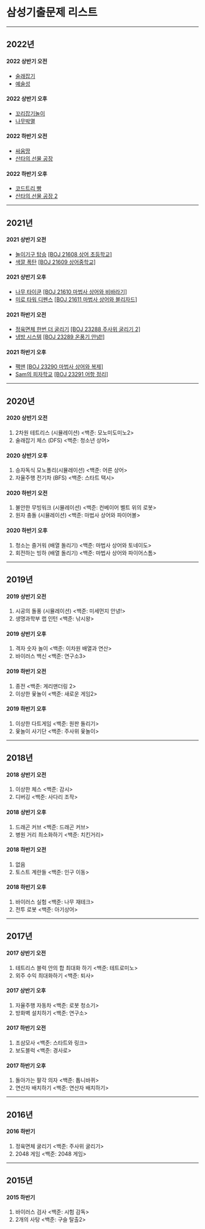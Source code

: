 # 삼성기출문제 리스트
----------------------------------------------------------------------------------------------------------------------------------------------------------------------
## 2022년

#### 2022 상반기 오전
- [술래잡기](https://github.com/JIYUNHYEOK/Coding_Test/blob/main/CODE%20TREE/SAMSUNG/CT_%E1%84%89%E1%85%AE%E1%86%AF%E1%84%85%E1%85%A2%20%E1%84%8C%E1%85%A1%E1%86%B8%E1%84%80%E1%85%B5.py)
- [예술성](https://github.com/JIYUNHYEOK/Coding_Test/blob/main/CODE%20TREE/SAMSUNG/CT_%E1%84%8B%E1%85%A8%E1%84%89%E1%85%AE%E1%86%AF%E1%84%89%E1%85%A5%E1%86%BC.py)

#### 2022 상반기 오후
- [꼬리잡기놀이](https://github.com/JIYUNHYEOK/Coding_Test/blob/main/CODE%20TREE/SAMSUNG/CT_%EA%BC%AC%EB%A6%AC%EC%9E%A1%EA%B8%B0%EB%86%80%EC%9D%B4.py)
- [나무박멸](https://github.com/JIYUNHYEOK/Coding_Test/blob/main/CODE%20TREE/SAMSUNG/CT_%EB%82%98%EB%AC%B4%EB%B0%95%EB%A9%B8.py)

#### 2022 하반기 오전
- [싸움땅](https://github.com/JIYUNHYEOK/Coding_Test/blob/main/CODE%20TREE/SAMSUNG/CT_%EC%8B%B8%EC%9B%80%EB%95%85.py)
- [산타의 선물 공장](https://github.com/JIYUNHYEOK/Coding_Test/blob/main/CODE%20TREE/SAMSUNG/CT_%EC%82%B0%ED%83%80%EC%9D%98%20%EC%84%A0%EB%AC%BC%20%EA%B3%B5%EC%9E%A5.py)

#### 2022 하반기 오후
- [코드트리 빵](https://github.com/JIYUNHYEOK/Coding_Test/blob/main/CODE%20TREE/SAMSUNG/CT_%EC%BD%94%EB%93%9C%ED%8A%B8%EB%A6%AC%20%EB%B9%B5.py)
- [산타의 선물 공장 2](https://github.com/JIYUNHYEOK/Coding_Test/blob/main/CODE%20TREE/SAMSUNG/CT_%EC%82%B0%ED%83%80%EC%9D%98%20%EC%84%A0%EB%AC%BC%EA%B3%B5%EC%9E%A5%202.py)

----------------------------------------------------------------------------------------
## 2021년

#### 2021 상반기 오전
- [놀이기구 탑승](https://github.com/JIYUNHYEOK/Coding_Test/blob/main/CODE%20TREE/SAMSUNG/CT_%EB%86%80%EC%9D%B4%EA%B8%B0%EA%B5%AC%20%ED%83%91%EC%8A%B9.py) [[BOJ 21608 상어 초등학교]](https://www.acmicpc.net/problem/21608)
- [색깔 폭탄](https://github.com/JIYUNHYEOK/Coding_Test/blob/main/CODE%20TREE/SAMSUNG/CT_%EC%83%89%EA%B9%94%20%ED%8F%AD%ED%83%84.py) [[BOJ 21609 상어중학교]](https://www.acmicpc.net/problem/21609)

#### 2021 상반기 오후
- [나무 타이쿤](https://github.com/JIYUNHYEOK/Coding_Test/blob/main/CODE%20TREE/SAMSUNG/CT_%EB%82%98%EB%AC%B4%20%ED%83%80%EC%9D%B4%EC%BF%A4.py) [[BOJ 21610 마법사 상어와 비바라기]](https://www.acmicpc.net/problem/21610)
- [미로 타워 디펜스](https://github.com/JIYUNHYEOK/Coding_Test/blob/main/CODE%20TREE/SAMSUNG/CT_%EB%AF%B8%EB%A1%9C%20%ED%83%80%EC%9B%8C%20%EB%94%94%ED%8E%9C%EC%8A%A4.py) [[BOJ 21611 마법사 상어와 블리자드]](https://www.acmicpc.net/problem/21611)

#### 2021 하반기 오전
- [정육면체 한번 더 굴리기](https://github.com/JIYUNHYEOK/Coding_Test/blob/main/CODE%20TREE/SAMSUNG/CT_%EC%A0%95%EC%9C%A1%EB%A9%B4%EC%B2%B4%20%ED%95%9C%EB%B2%88%20%EB%8D%94%20%EA%B5%B4%EB%A6%AC%EA%B8%B0.py) [[BOJ 23288 주사위 굴리기 2]](https://www.acmicpc.net/problem/23288)
- [냉방 시스템](https://github.com/JIYUNHYEOK/Coding_Test/blob/main/CODE%20TREE/SAMSUNG/CT_%EB%83%89%EB%B0%A9%20%EC%8B%9C%EC%8A%A4%ED%85%9C.py) [[BOJ 23289 온풍기 안녕!]](https://www.acmicpc.net/problem/23289)

#### 2021 하반기 오후
- [팩맨](https://github.com/JIYUNHYEOK/Coding_Test/blob/main/CODE%20TREE/SAMSUNG/CT_%ED%8C%A9%EB%A7%A8.py) [[BOJ 23290 마법사 상어와 복제]](https://www.acmicpc.net/problem/23290)
- [Sam의 피자학교](https://github.com/JIYUNHYEOK/Coding_Test/blob/main/CODE%20TREE/SAMSUNG/CT_Sam%EC%9D%98%20%ED%94%BC%EC%9E%90%ED%95%99%EA%B5%90.py) [[BOJ 23291 어항 정리]](https://www.acmicpc.net/problem/23291)

----------------------------------------------------------------------------------------
## 2020년

#### 2020 상반기 오전
1. 2차원 테트리스 (시뮬레이션) <백준: 모노미도미노2>
2. 술래잡기 체스 (DFS) <백준: 청소년 상어>

#### 2020 상반기 오후
1. 승자독식 모노폴리(시뮬레이션) <백준: 어른 상어>
2. 자율주행 전기차 (BFS) <백준: 스타트 택시>

#### 2020 하반기 오전
1. 불안한 무빙워크 (시뮬레이션) <백준: 컨베이어 벨트 위의 로봇>
2. 원자 충돌 (시뮬레이션) <백준: 마법사 상어와 파이어볼>

#### 2020 하반기 오후
1. 청소는 즐거워 (배열 돌리기) <백준: 마법사 상어와 토네이도>
2. 회전하는 빙하 (배열 돌리기) <백준: 마법사 상어와 파이어스톰>

----------------------------------------------------------------------------------------
## 2019년

#### 2019 상반기 오전
1. 시공의 돌풍 (시뮬레이션) <백준: 미세먼지 안녕!>
2. 생명과학부 랩 인턴 <백준: 낚시왕>

#### 2019 상반기 오후
1. 격자 숫자 놀이 <백준: 이차원 배열과 연산>
2. 바이러스 백신 <백준: 연구소3>

#### 2019 하반기 오전
1. 종전 <백준: 게리맨더링 2>
2. 이상한 윷놀이 <백준: 새로운 게임2>

#### 2019 하반기 오후
1. 이상한 다트게임 <백준: 원판 돌리기>
2. 윷놀이 사기단 <백준: 주사위 윷놀이>

----------------------------------------------------------------------------------------
## 2018년

#### 2018 상반기 오전
1. 이상한 체스 <백준: 감시>
2. 디버깅 <백준: 사다리 조작>

#### 2018 상반기 오후
1. 드래곤 커브 <백준: 드래곤 커브>
2. 병원 거리 최소화하기 <백준: 치킨거리>

#### 2018 하반기 오전
1. 없음
2. 토스트 계란들 <백준: 인구 이동>

#### 2018 하반기 오후
1. 바이러스 실험 <백준: 나무 재테크>
2. 전투 로봇 <백준: 아기상어>

----------------------------------------------------------------------------------------
## 2017년

#### 2017 상반기 오전
1. 테트리스 블럭 안의 합 최대화 하기 <백준: 테트로미노>
2. 외주 수익 최대화하기 <백준: 퇴사>

#### 2017 상반기 오후
1. 자율주행 자동차 <백준: 로봇 청소기>
2. 방화벽 설치하기 <백준: 연구소>

#### 2017 하반기 오전
1. 조삼모사 <백준: 스타트와 링크>
2. 보도블럭 <백준: 경사로>

#### 2017 하반기 오후
1. 돌아가는 팔각 의자 <백준: 톱니바퀴>
2. 연산자 배치하기 <백준: 연산자 배치하기>

----------------------------------------------------------------------------------------
## 2016년

#### 2016 하반기
1. 정육면체 굴리기 <백준: 주사위 굴리기>
2. 2048 게임 <백준: 2048 게임>

----------------------------------------------------------------------------------------
## 2015년

#### 2015 하반기
1. 바이러스 검사 <백준: 시험 감독>
2. 2개의 사탕 <백준: 구슬 탈출2>
